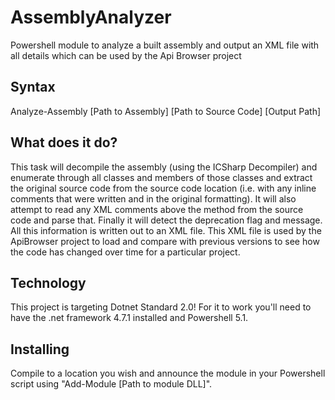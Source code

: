 # AssemblyAnalyzer

Powershell module to analyze a built assembly and output an XML file with all details which can be used by the Api Browser project

## Syntax

Analyze-Assembly [Path to Assembly] [Path to Source Code] [Output Path]

## What does it do?

This task will decompile the assembly (using the ICSharp Decompiler) and enumerate through all classes and members of those 
classes and extract the original source code from the source code location (i.e. with any inline comments that were written
and in the original formatting). It will also attempt to read any XML comments above the method from the source code and parse
that. Finally it will detect the deprecation flag and message. All this information is written out to an XML file. This XML file
is used by the ApiBrowser project to load and compare with previous versions to see how the code has changed over time
for a particular project.

## Technology

This project is targeting Dotnet Standard 2.0! For it to work you'll need to have the .net framework 4.7.1 installed and 
Powershell 5.1.

## Installing

Compile to a location you wish and announce the module in your Powershell script using "Add-Module [Path to module DLL]".

